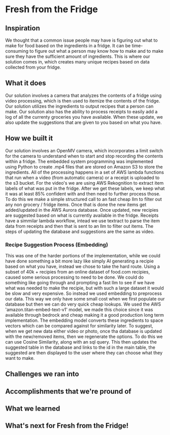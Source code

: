 # Fresh from the Fridge

## Inspiration
We thought that a common issue people may have is figuring out what to make for food based on the ingredients in a fridge. It can be time-consuming to figure out what a person may know how to make and to make sure they have the sufficient amount of ingredients. This is where our solution comes in, which creates many unique recipes based on data collected from your fridge. 

## What it does
Our solution involves a camera that analyzes the contents of a fridge using video processing, which is then used to itemize the contents of the fridge. Our solution utilizes the ingredients to output recipes that a person can make. Our solution also has the ability to process receipts to easily add a log of all the currenty groceries you have available. When these update, we also update the suggestions that are given to you based on what you have. 

## How we built it
Our solution involves an OpenMV camera, which incorporates a limit switch for the camera to understand when to start and stop recording the contents within a fridge. The embedded system programming was implemented using Python to create .mp4 files that are stored on Amazon S3 to store the ingredients. All of the processing happens in a set of AWS lambda functions that run when a video (from automatic camera) or a receipt is uploaded to the s3 bucket. For the video's we are using AWS Rekognition to extract item labels of what was put in the fridge. After we get these labels, we keep what it was at least 85% confident with and then need to further process those. To do this we make a simple structured call to an fast cheap llm to filter out any non grocery / fridge items. Once that is done the new items get added/updated in the AWS Aurora database. Once updated, new recipies are suggested based on what is currently available in the fridge. Receipts have a simmilar lambda workflow, intead we use textract to parse the item data from receipts and then that is sent to an llm to filter out items. The steps of updating the database and suggestions are the same as video.

### Recipe Suggestion Process (Embedding)
This was one of the harder portions of the implementation, while we could have done something a bit more lazy like simply AI generating a recipie based on what you have, instead we chose to take the hard route. Using a subset of 40k + recipies from an online dataset of food.com recipies, caused some serious processing to need to be done. We could do something like going through and prompting a fast llm to see if we have what was needed to make the recipie, but with such a large dataset it would be slow and very expensive. So instead we used embedding to preprocess our data. This way we only have some small cost when we first populate our database but then we can do very quick cheap lookups. We used the AWS 'amazon.titan-embed-text-v1' model, we made this choice since it was available through bedrock and cheap making it a good production long term implementation. The embedding model converts these ingredients to space vectors which can be compared against for similarity later. To suggest, when we get new data either video or photo, once tha database is updated with the new/removed items, then we regenerate the options. To do this we can use Cosine Similarity, along with an sql query. This then updates the suggested table in the database and links to the id in the main table, the suggested are then displayed to the user where they can choose what they want to make. 


## Challenges we ran into

## Accomplishments that we're pround of 

## What we learned

## What's next for Fresh from the Fridge!




